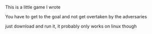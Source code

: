 This is a little game I wrote

You have to get to the goal and not get overtaken by the adversaries

just download and run it, it probably only works on linux though
